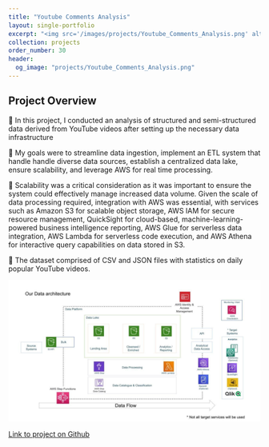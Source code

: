 ```yaml
---
title: "Youtube Comments Analysis"
layout: single-portfolio
excerpt: "<img src='/images/projects/Youtube_Comments_Analysis.png' alt=''>"
collection: projects
order_number: 30
header: 
  og_image: "projects/Youtube_Comments_Analysis.png"
---
```




## Project Overview

📌 In this project, I conducted an analysis of structured and semi-structured data derived from YouTube videos after setting up the necessary data infrastructure

📌 My goals were to streamline data ingestion, implement an ETL system that handle handle diverse data sources, establish a centralized data lake, ensure scalability, and leverage AWS for real time processing.

📌 Scalability was a critical consideration as it was important to ensure the system could effectively manage increased data volume. Given the scale of data processing required, integration with AWS was essential, with services such as Amazon S3 for scalable object storage, AWS IAM for secure resource management, QuickSight for cloud-based, machine-learning-powered business intelligence reporting, AWS Glue for serverless data integration, AWS Lambda for serverless code execution, and AWS Athena for interactive query capabilities on data stored in S3.

📌 The dataset comprised of CSV and JSON files with statistics on daily popular YouTube videos.

<!-- > A brief aside on Git-speak: these periodic indented blocks will explain the terminology that Git uses to help you underst what each Git comm actually does.


To save yourself some time  do this faster, simply press <kbd>Ctrl</kbd>+<kbd>c</kbd>.[^2] -->

![](/images/posts/creating-website/p2_i1.png)


[Link to project on Github](https://github.com/Gauthami25/Youtube-Trending-Analysis)

